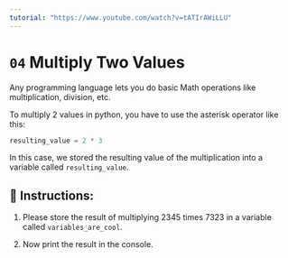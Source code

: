 ```yaml
---
tutorial: "https://www.youtube.com/watch?v=tATIrAWiLLU"
---
```


# `04` Multiply Two Values

Any programming language lets you do basic Math operations like multiplication, division, etc.

To multiply 2 values in python, you have to use the asterisk operator like this:

```py
resulting_value = 2 * 3
```

In this case, we stored the resulting value of the multiplication into a variable called `resulting_value`.

## 📝 Instructions:

1. Please store the result of multiplying 2345 times 7323 in a variable called `variables_are_cool`.

2. Now print the result in the console.